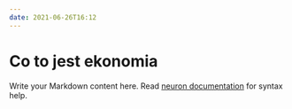 ```yaml
---
date: 2021-06-26T16:12
---
```


# Co to jest ekonomia

Write your Markdown content here. Read [neuron documentation](https://neuron.zettel.page/2011404.html) for syntax help.

